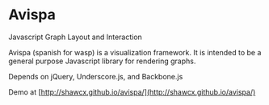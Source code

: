 Avispa
======

Javascript Graph Layout and Interaction

Avispa (spanish for wasp) is a visualization framework. It is intended to be a
general purpose Javascript library for rendering graphs.

Depends on jQuery, Underscore.js, and Backbone.js

Demo at [http://shawcx.github.io/avispa/](http://shawcx.github.io/avispa/)
